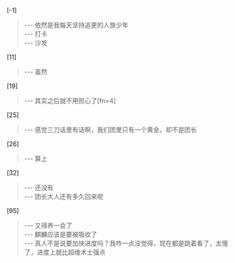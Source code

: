 
[-1] 
>--- 依然是我每天坚持追更的人族少年<br>
>--- 打卡<br>
>--- 沙发<br>

[11] 
>--- 虽然<br>

[19] 
>--- 其实之后就不用担心了[fn=4]<br>

[25] 
>--- 感觉三刀话里有话啊，我们团里只有一个黄金，却不是团长<br>

[26] 
>--- 算上<br>

[32] 
>--- 还没有<br>
>--- 团长大人还有多久回来呢<br>

[95] 
>--- 又得养一会了<br>
>--- 麒麟应该是要被吸收了<br>
>--- 真人不是说要加快进度吗？我咋一点没觉得，现在都是跳着看了，太慢了，进度上就比超维术士强点<br>
